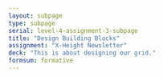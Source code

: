 ```yaml
---
layout: subpage
type: subpage
serial: level-4-assignment-3-subpage
title: "Design Building Blocks"
assignment: "X-Height Newsletter"
deck: "This is about designing our grid."
formsum: formative
---
```

